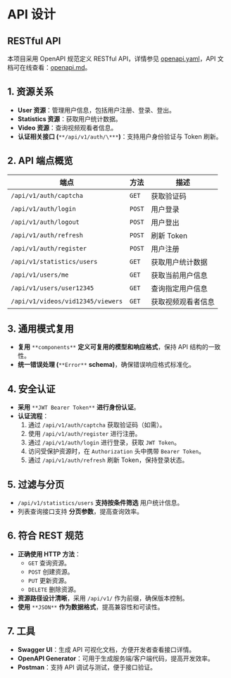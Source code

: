 # API 设计

## RESTful API

本项目采用 OpenAPI 规范定义 RESTful API，详情参见 [openapi.yaml](https://github.com/MTP-Group6/docs/blob/main/api/openai.yaml)，API 文档可在线查看：[openapi.md](https://github.com/MTP-Group6/docs/blob/main/api/openapi.md)。

## 1. 资源关系

- **User 资源**：管理用户信息，包括用户注册、登录、登出。
- **Statistics 资源**：获取用户统计数据。
- **Video 资源**：查询视频观看者信息。
- **认证相关接口 (**`**/api/v1/auth/\***`**)**：支持用户身份验证与 Token 刷新。

## 2. API 端点概览

| 端点                              | 方法   | 描述               |
| --------------------------------- | ------ | ------------------ |
| `/api/v1/auth/captcha`            | `GET`  | 获取验证码         |
| `/api/v1/auth/login`              | `POST` | 用户登录           |
| `/api/v1/auth/logout`             | `POST` | 用户登出           |
| `/api/v1/auth/refresh`            | `POST` | 刷新 Token         |
| `/api/v1/auth/register`           | `POST` | 用户注册           |
| `/api/v1/statistics/users`        | `GET`  | 获取用户统计数据   |
| `/api/v1/users/me`                | `GET`  | 获取当前用户信息   |
| `/api/v1/users/user12345`         | `GET`  | 查询指定用户信息   |
| `/api/v1/videos/vid12345/viewers` | `GET`  | 获取视频观看者信息 |

## 3. 通用模式复用

- **复用** `**components**` **定义可复用的模型和响应格式**，保持 API 结构的一致性。
- **统一错误处理 (**`**Error**` **schema)**，确保错误响应格式标准化。

## 4. 安全认证

- **采用** `**JWT Bearer Token**` **进行身份认证**。
- **认证流程**：
  1. 通过 `/api/v1/auth/captcha` 获取验证码（如需）。
  2. 使用 `/api/v1/auth/register` 进行注册。
  3. 通过 `/api/v1/auth/login` 进行登录，获取 `JWT Token`。
  4. 访问受保护资源时，在 `Authorization` 头中携带 `Bearer Token`。
  5. 通过 `/api/v1/auth/refresh` 刷新 Token，保持登录状态。

## 5. 过滤与分页

- `/api/v1/statistics/users` **支持按条件筛选** 用户统计信息。
- 列表查询接口支持 **分页参数**，提高查询效率。

## 6. 符合 REST 规范

- **正确使用 HTTP 方法**：
  - `GET` 查询资源。
  - `POST` 创建资源。
  - `PUT` 更新资源。
  - `DELETE` 删除资源。
- **资源路径设计清晰**，采用 `/api/v1/` 作为前缀，确保版本控制。
- **使用** `**JSON**` **作为数据格式**，提高兼容性和可读性。

## 7. 工具

- **Swagger UI**：生成 API 可视化文档，方便开发者查看接口详情。
- **OpenAPI Generator**：可用于生成服务端/客户端代码，提高开发效率。
- **Postman**：支持 API 调试与测试，便于接口验证。
